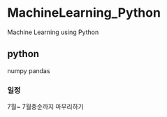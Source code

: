 # MachineLearning_Python
Machine Learning using Python

## python
numpy pandas 

### 일정 
7월~
7월중순까지 마무리하기
